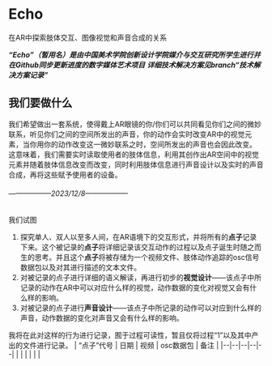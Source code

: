 


# Echo

在AR中探索肢体交互、图像视觉和声音合成的关系

***“Echo”（暂用名）是由中国美术学院创新设计学院媒介与交互研究所学生进行并在Github同步更新进度的数字媒体艺术项目***
***详细技术解决方案见branch“技术解决方案记录”***

## 我们要做什么
我们希望做出一套系统，使得戴上AR眼镜的你/你们可以共同看见你们之间的微妙联系，听见你们之间的空间所发出的声音，你的动作会实时改变AR中的视觉元素，当你用你的动作改变这一微妙联系之时，空间所发出的声音也会因此改变。
这意味着，我们需要实时读取使用者的肢体信息，利用其创作出AR空间中的视觉元素并随着肢体信息改变而改变，同时利用肢体信息进行声音设计以及实时的声音合成，再将这些赋予使用者的设备。

###### ——————2023/12/8——————
我们试图

 1. 探究单人、双人以至多人间，在AR语境下的交互形式，并将所有的**点子**记录下来。这个被记录的**点子**将详细记录该交互动作的过程以及点子诞生时随之而生的思考。并且这个**点子**将被存储为一个视频文件、肢体动作追踪的osc信号数据包以及对其进行描述的文本文件。
 2. 对被记录的点子进行详细的语义解读，再进行初步的**视觉设计**——该点子中所记录的动作在AR中可以对应什么样的视觉，动作数据的变化对视觉又会有什么样的影响。
 3. 对被记录的点子进行**声音设计**——该点子中所记录的动作可以对应到什么样的声音，动作数据的变化对声音又会有什么样的影响。

我将在此对这样的行为进行记录，囿于过程可读性，暂且仅将过程“1”以及其中产出的文件进行记录。
| “点子”代号 | 日期 | 视频 | osc数据包 | 备注 |
|--|--|--|--|--|
|  |  |  |  |  |

